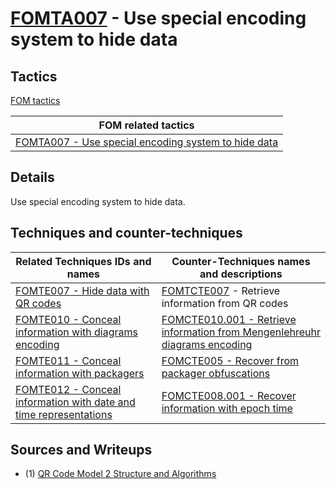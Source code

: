 # [FOMTA007](https://github.com/blue101010/FOM/blob/main/tactics/FOMTA007.md) - Use special encoding system to hide data

## Tactics

[FOM tactics](https://github.com/blue101010/FOM/blob/main/tactics/tactics.md)

| FOM related tactics  |
| --------------------------------------- |
| [FOMTA007 - Use special encoding system to hide data](https://github.com/blue101010/FOM/blob/main/tactics/FOMTA007.md)   |

## Details

Use special encoding system to hide data.

## Techniques and counter-techniques

| Related  Techniques IDs and names  | Counter-Techniques names and descriptions  |
| -----------------------------------|  -----------------------------------------|
| [FOMTE007 - Hide data with QR codes](https://github.com/blue101010/FOM/blob/main/techniques/FOMTE007.md) |  [FOMTCTE007](https://github.com/blue101010/FOM/blob/main/countertechniques/FOMTCTE007.md) - Retrieve information from QR codes |
| [FOMTE010 - Conceal information with diagrams encoding](https://github.com/blue101010/FOM/blob/main/techniques/FOMTE010.md) | [FOMCTE010.001 - Retrieve information from Mengenlehreuhr diagrams encoding](https://github.com/blue101010/FOM/blob/main/countertechniques/FOMCTE010.001.md) |
|[FOMTE011 - Conceal information with packagers](https://github.com/blue101010/FOM/blob/main/techniques/FOMTE011.md)  | [FOMCTE005 - Recover from packager obfuscations](https://github.com/blue101010/FOM/blob/main/countertechniques/FOMCTE005.md) |
| [FOMTE012 - Conceal information with date and time representations](https://github.com/blue101010/FOM/blob/main/techniques/FOMTE012.md) | [FOMCTE008.001 - Recover information with epoch time](https://github.com/blue101010/FOM/blob/main/countertechniques/FOMCTE008.001md) |

## Sources and Writeups

 - (1) [QR Code Model 2 Structure and Algorithms](https://franckybox.com/wp-content/uploads/qrcode.pdf)
